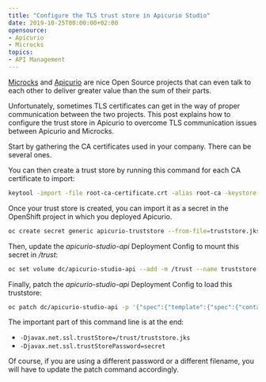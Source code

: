 ```yaml
---
title: "Configure the TLS trust store in Apicurio Studio"
date: 2019-10-25T00:00:00+02:00
opensource: 
- Apicurio
- Microcks
topics:
- API Management
---
```


[Microcks](http://microcks.github.io) and [Apicurio](https://www.apicur.io/) are nice Open Source projects that can even talk to each other to deliver greater value than the sum of their parts.

Unfortunately, sometimes TLS certificates can get in the way of proper communication between the two projects.
This post explains how to configure the trust store in Apicurio to overcome TLS communication issues between Apicurio and Microcks.

<!--more-->

Start by gathering the CA certificates used in your company. There can be several ones.

You can then create a trust store by running this command for each CA certificate to import:

```sh
keytool -import -file root-ca-certificate.crt -alias root-ca -keystore truststore.jks -storepass secret -trustcacerts -noprompt
```

Once your trust store is created, you can import it as a secret in the OpenShift project in which you deployed Apicurio.

```sh
oc create secret generic apicurio-truststore --from-file=truststore.jks
```

Then, update the *apicurio-studio-api* Deployment Config to mount this secret in */trust*:

```sh
oc set volume dc/apicurio-studio-api --add -m /trust --name truststore -t secret --secret-name=apicurio-truststore
```

Finally, patch the *apicurio-studio-api* Deployment Config to load this truststore:

```sh
oc patch dc/apicurio-studio-api -p '{"spec":{"template":{"spec":{"containers":[{"name":"apicurio-studio-api","args":["/bin/sh","-c","java -jar /opt/apicurio/apicurio-studio-api-thorntail.jar     -Xms${APICURIO_MIN_HEAP}     -Xmx${APICURIO_MAX_HEAP}     -Dthorntail.port.offset=${APICURIO_PORT_OFFSET}     -Dthorntail.datasources.data-sources.ApicurioDS.driver-name=${APICURIO_DB_DRIVER_NAME}     -Dthorntail.datasources.data-sources.ApicurioDS.connection-url=${APICURIO_DB_CONNECTION_URL}     -Dthorntail.datasources.data-sources.ApicurioDS.user-name=${APICURIO_DB_USER_NAME}     -Dthorntail.datasources.data-sources.ApicurioDS.password=${APICURIO_DB_PASSWORD}     -Dthorntail.datasources.data-sources.ApicurioDS.valid-connection-checker-class-name=${APICURIO_DB_VALID_CONNECTION_CHECKER_CLASS_NAME}     -Dthorntail.datasources.data-sources.ApicurioDS.validate-on-match=${APICURIO_DB_VALID_ON_MATCH}     -Dthorntail.datasources.data-sources.ApicurioDS.background-validation=${APICURIO_DB_BACKGROUND_VALIDATION}     -Dthorntail.datasources.data-sources.ApicurioDS.exception-sorter-class-name=${APICURIO_DB_EXCEPTION_SORTER_CLASS_NAME}     -Dapicurio.hub.storage.jdbc.init=${APICURIO_DB_INITIALIZE}     -Dapicurio.hub.storage.jdbc.type=${APICURIO_DB_TYPE}     -Dapicurio.kc.auth.rootUrl=${APICURIO_KC_AUTH_URL}     -Dapicurio.kc.auth.realm=${APICURIO_KC_REALM}     -Dthorntail.logging=${APICURIO_LOGGING_LEVEL} -Djavax.net.ssl.trustStore=/trust/truststore.jks -Djavax.net.ssl.trustStorePassword=secret"]}]}}}}'
```

The important part of this command line is at the end:

- `-Djavax.net.ssl.trustStore=/trust/truststore.jks`
- `-Djavax.net.ssl.trustStorePassword=secret`

Of course, if you are using a different password or a different filename, you will have to update the patch command accordingly.
